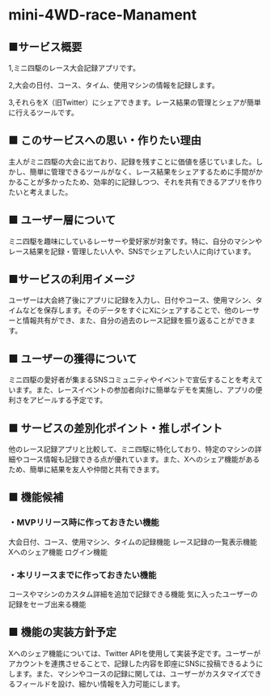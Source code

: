 # mini-4WD-race-Manament

## ■サービス概要

1,ミニ四駆のレース大会記録アプリです。

2,大会の日付、コース、タイム、使用マシンの情報を記録します。

3,それらをX（旧Twitter）にシェアできます。レース結果の管理とシェアが簡単に行えるツールです。

## ■ このサービスへの思い・作りたい理由

主人がミニ四駆の大会に出ており、記録を残すことに価値を感じていました。しかし、簡単に管理できるツールがなく、レース結果をシェアするために手間がかかることが多かったため、効率的に記録しつつ、それを共有できるアプリを作りたいと考えました。

## ■ ユーザー層について

ミニ四駆を趣味にしているレーサーや愛好家が対象です。特に、自分のマシンやレース結果を記録・管理したい人や、SNSでシェアしたい人に向けています。

## ■サービスの利用イメージ

ユーザーは大会終了後にアプリに記録を入力し、日付やコース、使用マシン、タイムなどを保存します。そのデータをすぐにXにシェアすることで、他のレーサーと情報共有ができ、また、自分の過去のレース記録を振り返ることができます。

## ■ ユーザーの獲得について

ミニ四駆の愛好者が集まるSNSコミュニティやイベントで宣伝することを考えています。また、レースイベントの参加者向けに簡単なデモを実施し、アプリの便利さをアピールする予定です。

## ■ サービスの差別化ポイント・推しポイント

他のレース記録アプリと比較して、ミニ四駆に特化しており、特定のマシンの詳細やコース情報も記録できる点が優れています。また、Xへのシェア機能があるため、簡単に結果を友人や仲間と共有できます。

## ■ 機能候補

### ・MVPリリース時に作っておきたい機能

大会日付、コース、使用マシン、タイムの記録機能
レース記録の一覧表示機能
Xへのシェア機能
ログイン機能

### ・本リリースまでに作っておきたい機能

コースやマシンのカスタム詳細を追加で記録できる機能
気に入ったユーザーの記録をセーブ出来る機能

## ■ 機能の実装方針予定

Xへのシェア機能については、Twitter APIを使用して実装予定です。ユーザーがアカウントを連携させることで、記録した内容を即座にSNSに投稿できるようにします。また、マシンやコースの記録に関しては、ユーザーがカスタマイズできるフィールドを設け、細かい情報を入力可能にします。